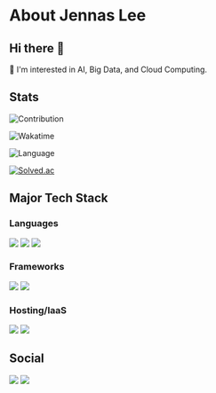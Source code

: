 # About Jennas Lee

## Hi there 👋
🌱 I'm interested in AI, Big Data, and Cloud Computing.

## Stats

![Contribution](https://github-readme-stats.vercel.app/api?username=Jennas-Lee&count_private=true&show_icons=true&theme=algolia&include_all_commits=true&count_private=true)

![Wakatime](https://github-readme-stats.vercel.app/api/wakatime?username=JennasLee&layout=compact&theme=algolia)

![Language](https://github-readme-stats.vercel.app/api/top-langs/?username=Jennas-Lee&theme=algolia&layout=compact&hide=&count_private=true&show_icons=true)

[![Solved.ac](http://mazassumnida.wtf/api/v2/generate_badge?boj=bi0416&)](https://solved.ac/profile/bi0416)

## Major Tech Stack

### Languages

<span><img src="https://img.shields.io/badge/Python-3776AB?logo=Python&logoColor=white"></span>
<span><img src="https://img.shields.io/badge/Node.js-339933?logo=node.js&logoColor=whit"></span>
<span><img src="https://img.shields.io/badge/TypeScript-3178C6?logo=TypeScript&logoColor=white"></span>

### Frameworks

<span><img src="https://img.shields.io/badge/Flask-000000?logo=Flask&logoColor=white"></span>
<span><img src="https://img.shields.io/badge/Express-000000?logo=Express&logoColor=white"></span>

### Hosting/IaaS

<span><img src="https://img.shields.io/badge/Amazon%20AWS-232F3E?logo=Amazon-AWS&logoColor=white"></span>
<span><img src="https://img.shields.io/badge/Docker-2496ED?logo=Docker&logoColor=white"></span>

## Social

<span><a href="https://www.instagram.com/specialist_sj/"><img src="https://img.shields.io/badge/specialist_sj-E4405F?logo=Instagram&logoColor=white"></a></span>
<span><a href="https://blog.naver.com/bi0416"><img src="https://img.shields.io/badge/Naver Blog-03C75A?logo=Naver&logoColor=white"></a></span>

<!--
**Jennas-Lee/Jennas-Lee** is a ✨ _special_ ✨ repository because its `README.md` (this file) appears on your GitHub profile.

Here are some ideas to get you started:

- 🔭 I’m currently working on ...
- 🌱 I’m currently learning ...
- 👯 I’m looking to collaborate on ...
- 🤔 I’m looking for help with ...
- 💬 Ask me about ...
- 📫 How to reach me: ...
- 😄 Pronouns: ...
- ⚡ Fun fact: ...
-->
